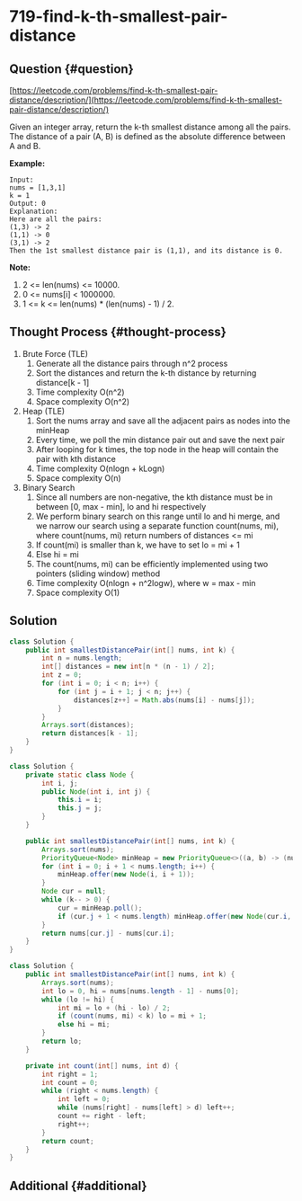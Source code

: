 # 719-find-k-th-smallest-pair-distance

## Question {#question}

[https://leetcode.com/problems/find-k-th-smallest-pair-distance/description/](https://leetcode.com/problems/find-k-th-smallest-pair-distance/description/)

Given an integer array, return the k-th smallest distance among all the pairs. The distance of a pair \(A, B\) is defined as the absolute difference between A and B.

**Example:**

```text
Input:
nums = [1,3,1]
k = 1
Output: 0 
Explanation:
Here are all the pairs:
(1,3) -> 2
(1,1) -> 0
(3,1) -> 2
Then the 1st smallest distance pair is (1,1), and its distance is 0.
```

**Note:**

1. 2 &lt;= len\(nums\) &lt;= 10000.
2. 0 &lt;= nums\[i\] &lt; 1000000.
3. 1 &lt;= k &lt;= len\(nums\) \* \(len\(nums\) - 1\) / 2.

## Thought Process {#thought-process}

1. Brute Force \(TLE\)
   1. Generate all the distance pairs through n^2 process
   2. Sort the distances and return the k-th distance by returning distance\[k - 1\]
   3. Time complexity O\(n^2\)
   4. Space complexity O\(n^2\)
2. Heap \(TLE\)
   1. Sort the nums array and save all the adjacent pairs as nodes into the minHeap
   2. Every time, we poll the min distance pair out and save the next pair
   3. After looping for k times, the top node in the heap will contain the pair with kth distance
   4. Time complexity O\(nlogn + kLogn\)
   5. Space complexity O\(n\)
3. Binary Search
   1. Since all numbers are non-negative, the kth distance must be in between \[0, max - min\], lo and hi respectively
   2. We perform binary search on this range until lo and hi merge, and we narrow our search using a separate function count\(nums, mi\), where count\(nums, mi\) return numbers of distances &lt;= mi
   3. If count\(mi\) is smaller than k, we have to set lo = mi + 1
   4. Else hi = mi
   5. The count\(nums, mi\) can be efficiently implemented using two pointers \(sliding window\) method
   6. Time complexity O\(nlogn + n^2logw\), where w = max - min
   7. Space complexity O\(1\)

## Solution

```java
class Solution {
    public int smallestDistancePair(int[] nums, int k) {
        int n = nums.length;
        int[] distances = new int[n * (n - 1) / 2];
        int z = 0;
        for (int i = 0; i < n; i++) {
            for (int j = i + 1; j < n; j++) {
                distances[z++] = Math.abs(nums[i] - nums[j]);
            }
        }
        Arrays.sort(distances);
        return distances[k - 1];
    }
}
```

```java
class Solution {
    private static class Node {
        int i, j;
        public Node(int i, int j) {
            this.i = i;
            this.j = j;
        }
    }

    public int smallestDistancePair(int[] nums, int k) {
        Arrays.sort(nums);
        PriorityQueue<Node> minHeap = new PriorityQueue<>((a, b) -> (nums[a.j] - nums[a.i]) - (nums[b.j] - nums[b.i]));
        for (int i = 0; i + 1 < nums.length; i++) {
            minHeap.offer(new Node(i, i + 1));
        }
        Node cur = null;
        while (k-- > 0) {
            cur = minHeap.poll();
            if (cur.j + 1 < nums.length) minHeap.offer(new Node(cur.i, cur.j + 1));
        }
        return nums[cur.j] - nums[cur.i];
    }
}
```

```java
class Solution {
    public int smallestDistancePair(int[] nums, int k) {
        Arrays.sort(nums);
        int lo = 0, hi = nums[nums.length - 1] - nums[0];
        while (lo != hi) {
            int mi = lo + (hi - lo) / 2;
            if (count(nums, mi) < k) lo = mi + 1;
            else hi = mi;
        }
        return lo;
    }

    private int count(int[] nums, int d) {
        int right = 1;
        int count = 0;
        while (right < nums.length) {
            int left = 0;
            while (nums[right] - nums[left] > d) left++;
            count += right - left;
            right++;
        }
        return count;
    }
}
```

## Additional {#additional}


